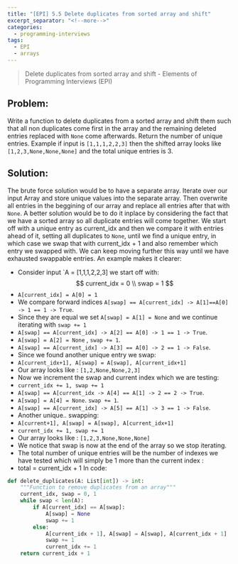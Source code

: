 ```yaml
---
title: "[EPI] 5.5 Delete duplicates from sorted array and shift"
excerpt_separator: "<!--more-->"
categories:
  - programming-interviews
tags:
  - EPI
  - arrays
---
```


> Delete duplicates from sorted array and shift - Elements of Programming Interviews (EPI) 

<!--more-->

## **Problem**: 
Write a function to delete duplicates from a sorted array and shift them such that all non duplicates come first in the array and the remaining deleted entries replaced with `None` come afterwards. Return the number of unique entries. Example if input is `[1,1,1,2,2,3]` then the shifted array looks like `[1,2,3,None,None,None]` and the total unique entries is 3.

## **Solution**:
The brute force solution would be to have a separate array. Iterate over our input Array and store unique values into the separate array. Then overwrite all entries in the beggining of our array and replace all entries after that with `None`. A better solution would be to do it inplace by considering the fact that we have a sorted array so all duplicate entries will come together. We start off with a unique entry as current_idx and then we compare it with entries ahead of it, setting all duplicates to `None`, until we find a unique entry, in which case we swap that with current_idx + 1 and also remember which entry we swapped with. We can keep moving further this way until we have exhausted swappable entries. An example makes it clearer:
- Consider input `A = [1,1,1,2,2,3] we start off with:
$$ current_idx = 0 \\
swap = 1
$$
- `A[current_idx] = A[0] = 1`
- We compare forward indices `A[swap] == A[current_idx] -> A[1]==A[0] -> 1 == 1 -> True`.
- Since they are equal we set `A[swap] = A[1] = None` and we continue iterating with `swap += 1`
- `A[swap] == A[current_idx] -> A[2] == A[0] -> 1 == 1 -> True`.
- `A[swap] = A[2] = None` , `swap += 1`.
- `A[swap] == A[current_idx] -> A[3] == A[0] -> 2 == 1 -> False`.
- Since we found another unique entry we swap:
- `A[current_idx+1], A[swap] = A[swap], A[current_idx+1]`
- Our array looks like : `[1,2,None,None,2,3]`
- Now we increment the swap and current index which we are testing:
- `current_idx += 1, swap += 1`
- `A[swap] == A[current_idx -> A[4] == A[1] -> 2 == 2 -> True`.
- `A[swap] = A[4] = None`. `swap += 1`.
- `A[swap] == A[current_idx] -> A[5] == A[1] -> 3 == 1 -> False`.
- Another unique.. swapping:
- `A[current+1], A[swap] = A[swap], A[current_idx+1]`
- `current_idx += 1, swap += 1`
- Our array looks like : `[1,2,3,None,None,None]`
- We notice that swap is now at the end of the array so we stop iterating.
- The total number of unique entries will be the number of indexes we have tested which will simply be 1 more than the current index : 
- total = current_idx + 1
In code:

```python
def delete_duplicates(A: List[int]) -> int:
    """Function to remove duplicates from an array"""
    current_idx, swap = 0, 1
    while swap < len(A):
        if A[current_idx] == A[swap]:
            A[swap] = None
            swap += 1
        else:
            A[current_idx + 1], A[swap] = A[swap], A[current_idx + 1]
            swap += 1
            current_idx += 1
    return current_idx + 1
```

